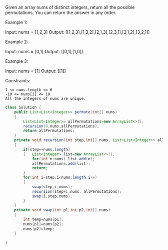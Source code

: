 Given an array nums of distinct integers, return all the possible permutations. You can return the answer in any order.

 

Example 1:

Input: nums = [1,2,3]
Output: [[1,2,3],[1,3,2],[2,1,3],[2,3,1],[3,1,2],[3,2,1]]

Example 2:

Input: nums = [0,1]
Output: [[0,1],[1,0]]

Example 3:

Input: nums = [1]
Output: [[1]]

 

Constraints:

    1 <= nums.length <= 6
    -10 <= nums[i] <= 10
    All the integers of nums are unique.



``` java
class Solution {
    public List<List<Integer>> permute(int[] nums) 
    {
        List<List<Integer>> allPermutations=new ArrayList<>();
        recursion(0,nums,allPermutations);
        return allPermutations;
    }
    private void recursion(int step,int[] nums, List<List<Integer>> allPermutations)
    {
        if(step==nums.length)
        {   List<Integer> list=new ArrayList<>();
            for(int n:nums) list.add(n);
            allPermutations.add(list);
            return;
        }
        for(int i=step;i<nums.length;i++)
        {
            swap(step,i,nums);
            recursion(step+1,nums, allPermutations);
            swap(i,step,nums);
        }
    }
    private void swap(int p1,int p2,int[] nums)
    {
        int temp=nums[p1];
        nums[p1]=nums[p2];
        nums[p2]=temp;
    }
   
}
```
